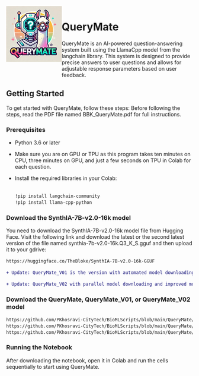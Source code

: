<img src="https://github.com/PKhosravi-CityTech/BioMLScripts/raw/main/Images/QueryMate.jpeg" alt="QueryMate" width="150" height="150" align="left" style="margin-bottom: 40px;">

# QueryMate

QueryMate is an AI-powered question-answering system built using the LlamaCpp model from the langchain library. This system is designed to provide precise answers to user questions and allows for adjustable response parameters based on user feedback.



## Getting Started

To get started with QueryMate, follow these steps: Before following the steps, read the PDF file named BBK_QueryMate.pdf for full instructions.

### Prerequisites

- Python 3.6 or later
- Make sure you are on GPU or TPU as this program takes ten minutes on CPU, three minutes on GPU, and just a few seconds on TPU in Colab for each question.
- Install the required libraries in your Colab:

  ```bash

  !pip install langchain-community
  !pip install llama-cpp-python

  ```

### Download the SynthIA-7B-v2.0-16k model

You need to download the SynthIA-7B-v2.0-16k model file from Hugging Face. 
Visit the following link and download the latest or the second latest version of the file 
named synthia-7b-v2.0-16k.Q3_K_S.gguf and then upload it to your gdrive:

  ```bash
  https://huggingface.co/TheBloke/SynthIA-7B-v2.0-16k-GGUF
  ```
```diff
+ Update: QueryMate_V01 is the version with automated model downloading.
```
```diff
+ Update: QueryMate_V02 with parallel model downloading and improved model file.
```

### Download the QueryMate, QueryMate_V01, or QueryMate_V02 model
```bash
https://github.com/PKhosravi-CityTech/BioMLScripts/blob/main/QueryMate/QueryMate.ipynb
https://github.com/PKhosravi-CityTech/BioMLScripts/blob/main/QueryMate/QueryMate_V01.ipynb
https://github.com/PKhosravi-CityTech/BioMLScripts/blob/main/QueryMate/QueryMate_V02.ipynb
```
### Running the Notebook
After downloading the notebook, open it in Colab and run the cells sequentially to start using QueryMate.
